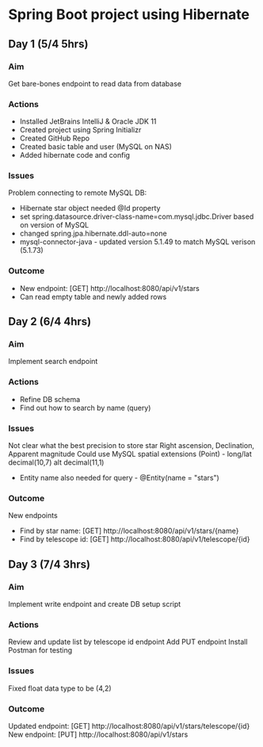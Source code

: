 # Spring Boot project using Hibernate

## Day 1 (5/4 5hrs)
### Aim
Get bare-bones endpoint to read data from database
### Actions
- Installed JetBrains IntelliJ & Oracle JDK 11
- Created project using Spring Initializr
- Created GitHub Repo
- Created basic table and user (MySQL on NAS)
- Added hibernate code and config
### Issues
Problem connecting to remote MySQL DB:
- Hibernate star object needed @Id property
- set spring.datasource.driver-class-name=com.mysql.jdbc.Driver based on version of MySQL
- changed spring.jpa.hibernate.ddl-auto=none
- mysql-connector-java - updated version 5.1.49 to match MySQL verison (5.1.73)
### Outcome
- New endpoint: [GET] http://localhost:8080/api/v1/stars
- Can read empty table and newly added rows

## Day 2 (6/4 4hrs)
### Aim
Implement search endpoint
### Actions
- Refine DB schema
- Find out how to search by name (query)
### Issues
Not clear what the best precision to store star Right ascension, Declination, Apparent magnitude
Could use MySQL spatial extensions (Point) - long/lat decimal(10,7) alt decimal(11,1)
* Entity name also needed for query - @Entity(name = "stars")
### Outcome
New endpoints
- Find by star name: [GET] http://localhost:8080/api/v1/stars/{name}
- Find by telescope id: [GET] http://localhost:8080/api/v1/telescope/{id}

## Day 3 (7/4 3hrs)
### Aim
Implement write endpoint and create DB setup script
### Actions
Review and update list by telescope id endpoint
Add PUT endpoint
Install Postman for testing
### Issues
Fixed float data type to be (4,2)
### Outcome
Updated endpoint: [GET] http://localhost:8080/api/v1/stars/telescope/{id}
New endpoint: [PUT] http://localhost:8080/api/v1/stars